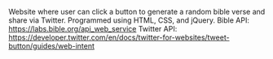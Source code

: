 Website where user can click a button to generate a random bible verse and share via Twitter. Programmed using HTML, CSS, and jQuery. 
Bible API: https://labs.bible.org/api_web_service
Twitter API: https://developer.twitter.com/en/docs/twitter-for-websites/tweet-button/guides/web-intent
